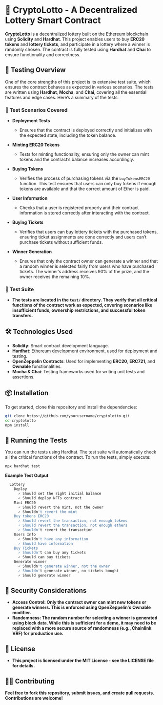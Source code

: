 # 🎰 **CryptoLotto** - A Decentralized Lottery Smart Contract

**CryptoLotto** is a decentralized lottery built on the Ethereum blockchain using **Solidity** and **Hardhat**. This project enables users to buy **ERC20 tokens** and **lottery tickets**, and participate in a lottery where a winner is randomly chosen. The contract is fully tested using **Hardhat** and **Chai** to ensure functionality and correctness.

## 🧪 **Testing Overview**

One of the core strengths of this project is its extensive test suite, which ensures the contract behaves as expected in various scenarios. The tests are written using **Hardhat**, **Mocha**, and **Chai**, covering all the essential features and edge cases. Here’s a summary of the tests:

### 🔧 **Test Scenarios Covered**

- **Deployment Tests**
  - Ensures that the contract is deployed correctly and initializes with the expected state, including the token balance.
  
- **Minting ERC20 Tokens**
  - Tests for minting functionality, ensuring only the owner can mint tokens and the contract’s balance increases accordingly.

- **Buying Tokens**
  - Verifies the process of purchasing tokens via the `buyTokensERC20` function. This test ensures that users can only buy tokens if enough tokens are available and that the correct amount of Ether is paid.

- **User Information**
  - Checks that a user is registered properly and their contract information is stored correctly after interacting with the contract.

- **Buying Tickets**
  - Verifies that users can buy lottery tickets with the purchased tokens, ensuring ticket assignments are done correctly and users can’t purchase tickets without sufficient funds.

- **Winner Generation**
  - Ensures that only the contract owner can generate a winner and that a random winner is selected fairly from users who have purchased tickets. The winner’s address receives 90% of the prize, and the owner receives the remaining 10%.

### 📝 **Test Suite**

- **The tests are located in the `test/` directory. They verify that all critical functions of the contract work as expected, covering scenarios like insufficient funds, ownership restrictions, and successful token transfers.**

## 🛠 **Technologies Used**
- **Solidity**: Smart contract development language.
- **Hardhat**: Ethereum development environment, used for deployment and testing.
- **OpenZeppelin Contracts**: Used for implementing **ERC20**, **ERC721**, and **Ownable** functionalities.
- **Mocha & Chai**: Testing frameworks used for writing unit tests and assertions.

## 📦 **Installation**

To get started, clone this repository and install the dependencies:

```bash
git clone https://github.com/yourusername/cryptolotto.git
cd cryptolotto
npm install
```
## **📝 Running the Tests**
You can run the tests using Hardhat. The test suite will automatically check all the critical functions of the contract. To run the tests, simply execute:

```bash
npx hardhat test
```
**Example Test Output**
````bash
  Lottery
    Deploy
      ✓ Should set the right initial balance
      ✓ Should deploy NFTs contract
    Mint ERC20
      ✓ Should revert the mint, not the owner
      ✓ Shouldn't revert the mint
    Buy tokens ERC20
      ✓ Should revert the transaction, not enough tokens
      ✓ Should revert the transaction, not enough ethers
      ✓ Shouldn't revert the transaction
    Users Info
      ✓ Shouldn't have any information
      ✓ Should have information
    Buy Tickets
      ✓ Shouldn't can buy any tickets
      ✓ Should can buy tickets
    Generate winner
      ✓ Shouldn't generate winner, not the owner
      ✓ Shouldn't generate winner, no tickets bought
      ✓ Should generate winner
````
## **🔐 Security Considerations**
- **Access Control: Only the contract owner can mint new tokens or generate winners. This is enforced using OpenZeppelin's Ownable modifier.**
- **Randomness: The random number for selecting a winner is generated using block data. While this is sufficient for a demo, it may need to be replaced with a more secure source of randomness (e.g., Chainlink VRF) for production use.**
## **📄 License**
- **This project is licensed under the MIT License - see the LICENSE file for details.**

## **👨‍💻 Contributing**
**Feel free to fork this repository, submit issues, and create pull requests. Contributions are welcome!**




